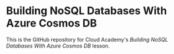 # Building NoSQL Databases With Azure Cosmos DB
This is the GitHub repository for Cloud Academy's _Building NoSQL Databases With Azure Cosmos DB_ lesson.  
